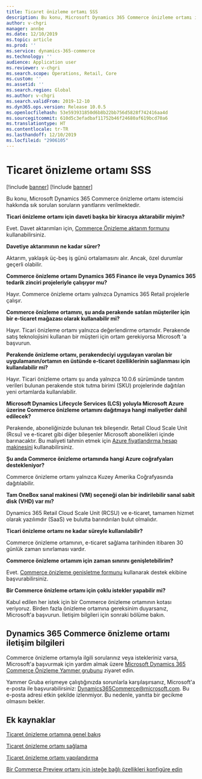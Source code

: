 ```yaml
---
title: Ticaret önizleme ortamı SSS
description: Bu konu, Microsoft Dynamics 365 Commerce önizleme ortamı istemcisi hakkında sık sorulan soruların yanıtlarını verilmektedir.
author: v-chgri
manager: annbe
ms.date: 12/10/2019
ms.topic: article
ms.prod: ''
ms.service: dynamics-365-commerce
ms.technology: ''
audience: Application user
ms.reviewer: v-chgri
ms.search.scope: Operations, Retail, Core
ms.custom: ''
ms.assetid: ''
ms.search.region: Global
ms.author: v-chgri
ms.search.validFrom: 2019-12-10
ms.dyn365.ops.version: Release 10.0.5
ms.openlocfilehash: 53e593931850d6b8b22bb756d5828f742416aa4d
ms.sourcegitcommit: 610d5c3efadbaf11752b46f24680af619bcd70a6
ms.translationtype: HT
ms.contentlocale: tr-TR
ms.lasthandoff: 12/10/2019
ms.locfileid: "2906105"
---
```

# <a name="commerce-preview-environment-faq"></a>Ticaret önizleme ortamı SSS

[!include [banner](includes/preview-banner.md)]
[!include [banner](includes/banner.md)]

Bu konu, Microsoft Dynamics 365 Commerce önizleme ortamı istemcisi hakkında sık sorulan soruların yanıtlarını verilmektedir.

**Ticari önizleme ortamı için daveti başka bir kiracıya aktarabilir miyim?**

Evet. Davet aktarımları için, [Commerce Önizleme aktarım formunu](https://aka.ms/Dynamics365CommercePreviewTransferForm) kullanabilirsiniz.

**Davetiye aktarımının ne kadar sürer?**

Aktarım, yaklaşık üç-beş iş günü ortalamasını alır. Ancak, özel durumlar geçerli olabilir.

**Commerce önizleme ortamı Dynamics 365 Finance ile veya Dynamics 365 tedarik zinciri projeleriyle çalışıyor mu?**

Hayır. Commerce önizleme ortamı yalnızca Dynamics 365 Retail projelerle çalışır.

**Commerce önizleme ortamını, şu anda perakende satılan müşteriler için bir e-ticaret mağazası olarak kullanabilir mi?**

Hayır. Ticari önizleme ortamı yalnızca değerlendirme ortamıdır. Perakende satış teknolojisini kullanan bir müşteri için ortam gerekiyorsa Microsoft 'a başvurun.

**Perakende önizleme ortamı, perakendeciyi uygulayan varolan bir uygulamanın/ortamın en üstünde e-ticaret özelliklerinin sağlanması için kullanılabilir mi?**

Hayır. Ticari önizleme ortamı şu anda yalnızca 10.0.6 sürümünde tanıtım verileri bulunan perakende stok tutma birimi (SKU) projelerinde dağıtılan yeni ortamlarda kullanılabilir.

**Microsoft Dynamics Lifecycle Services (LCS) yoluyla Microsoft Azure üzerine Commerce önizleme ortamını dağıtmaya hangi maliyetler dahil edilecek?**

Perakende, aboneliğinizde bulunan tek bileşendir. Retail Cloud Scale Unit (Rcsu) ve e-ticaret gibi diğer bileşenler Microsoft abonelikleri içinde barınacaktır. Bu maliyeti tahmin etmek için [Azure fiyatlandırma hesap makinesini](https://azure.microsoft.com/pricing/calculator/) kullanabilirsiniz.

**Şu anda Commerce önizleme ortamında hangi Azure coğrafyaları destekleniyor?**

Commerce önizleme ortamı yalnızca Kuzey Amerika Coğrafyasında dağıtılabilir.

**Tam OneBox sanal makinesi (VM) seçeneği olan bir indirilebilir sanal sabit disk (VHD) var mı?**

Dynamics 365 Retail Cloud Scale Unit (RCSU) ve e-ticaret, tamamen hizmet olarak yazılımdır (SaaS) ve bulutta barındırılan bulut olmalıdır.

**Ticari önizleme ortamı ne kadar süreyle kullanılabilir?**

Commerce önizleme ortamının, e-ticaret sağlama tarihinden itibaren 30 günlük zaman sınırlaması vardır.

**Commerce önizleme ortamım için zaman sınırını genişletebilirim?**

Evet. [Commerce önizleme genişletme formunu](https://aka.ms/Dynamics365CommercePreviewExtensionForm) kullanarak destek ekibine başvurabilirsiniz.

**Bir Commerce önizleme ortamı için çoklu istekler yapabilir mi?**

Kabul edilen her istek için bir Commerce önizleme ortamının kotası veriyoruz. Birden fazla önizleme ortamına gereksinim duyarsanız, Microsoft'a başvurun. İletişim bilgileri için sonraki bölüme bakın.

## <a name="dynamics-365-commerce-preview-environment-contact-information"></a>Dynamics 365 Commerce önizleme ortamı iletişim bilgileri

Commerce önizleme ortamıyla ilgili sorularınız veya istekleriniz varsa, Microsoft'a başvurmak için yardım almak üzere [Microsoft Dynamics 365 Commerce Önizleme Yammer grubunu](https://aka.ms/Dynamics365CommercePreviewYammer) ziyaret edin.

Yammer Gruba erişmeye çalıştığınızda sorunlarla karşılaşırsanız, Microsoft'a e-posta ile başvurabilirsiniz:  <Dynamics365Commerce@microsoft.com>. Bu e-posta adresi etkin şekilde izlenmiyor. Bu nedenle, yanıtta bir gecikme olmasını bekler.

## <a name="additional-resources"></a>Ek kaynaklar

[Ticaret önizleme ortamına genel bakış](cpe-overview.md)

[Ticaret önizleme ortamı sağlama](provisioning-guide.md)

[Ticaret önizleme ortamı yapılandırma](cpe-post-provisioning.md)

[Bir Commerce Preview ortamı için isteğe bağlı özellikleri konfigüre edin](cpe-optional-features.md)
